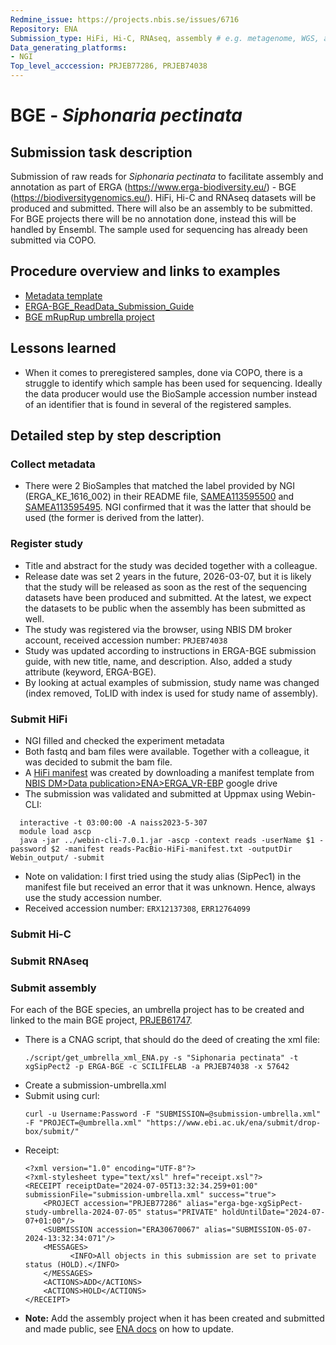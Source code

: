 ```yaml
---
Redmine_issue: https://projects.nbis.se/issues/6716
Repository: ENA
Submission_type: HiFi, Hi-C, RNAseq, assembly # e.g. metagenome, WGS, assembly, - IF RELEVANT
Data_generating_platforms:
- NGI
Top_level_acccession: PRJEB77286, PRJEB74038
---
```


# BGE - *Siphonaria pectinata*

## Submission task description
Submission of raw reads for *Siphonaria pectinata* to facilitate assembly and annotation as part of ERGA (https://www.erga-biodiversity.eu/) - BGE (https://biodiversitygenomics.eu/). HiFi, Hi-C and RNAseq datasets will be produced and submitted. There will also be an assembly to be submitted. For BGE projects there will be no annotation done, instead this will be handled by Ensembl. The sample used for sequencing has already been submitted via COPO.

## Procedure overview and links to examples

* [Metadata template](./data/BGE-Siphonaria-pectinata-metadata.xlsx)
* [ERGA-BGE_ReadData_Submission_Guide](https://github.com/ERGA-consortium/ERGA-submission/blob/main/BGE/ERGA-BGE_ReadData_Submission_Guide.md)
* [BGE mRupRup umbrella project](https://www.ncbi.nlm.nih.gov/bioproject/1084634)

## Lessons learned
* When it comes to preregistered samples, done via COPO, there is a struggle to identify which sample has been used for sequencing. Ideally the data producer would use the BioSample accession number instead of an identifier that is found in several of the registered samples.

## Detailed step by step description

### Collect metadata
* There were 2 BioSamples that matched the label provided by NGI (ERGA_KE_1616_002) in their README file, [SAMEA113595500](https://www.ebi.ac.uk/biosamples/samples/SAMEA113595500) and [SAMEA113595495](https://www.ebi.ac.uk/biosamples/samples/SAMEA113595495). NGI confirmed that it was the latter that should be used (the former is derived from the latter). 

### Register study
* Title and abstract for the study was decided together with a colleague.
* Release date was set 2 years in the future, 2026-03-07, but it is likely that the study will be released as soon as the rest of the sequencing datasets have been produced and submitted. At the latest, we expect the datasets to be public when the assembly has been submitted as well.
* The study was registered via the browser, using NBIS DM broker account, received accession number: `PRJEB74038`
* Study was updated according to instructions in ERGA-BGE submission guide, with new title, name, and description. Also, added a study attribute (keyword, ERGA-BGE).
* By looking at actual examples of submission, study name was changed (index removed, ToLID with index is used for study name of assembly).

### Submit HiFi
* NGI filled and checked the experiment metadata
* Both fastq and bam files were available. Together with a colleague, it was decided to submit the bam file.
* A [HiFi manifest](./data/reads-PacBio-HiFi-manifest.txt) was created by downloading a manifest template from [NBIS DM>Data publication>ENA>ERGA_VR-EBP](https://drive.google.com/drive/folders/1VOXZot7ji1Ea5KZFvmb2Pbm9YGtHwy99) google drive
* The submission was validated and submitted at Uppmax using Webin-CLI:
```
  interactive -t 03:00:00 -A naiss2023-5-307
  module load ascp
  java -jar ../webin-cli-7.0.1.jar -ascp -context reads -userName $1 -password $2 -manifest reads-PacBio-HiFi-manifest.txt -outputDir Webin_output/ -submit
```
* Note on validation: I first tried using the study alias (SipPec1) in the manifest file but received an error that it was unknown. Hence, always use the study accession number.
* Received accession number: `ERX12137308`, `ERR12764099`

### Submit Hi-C

### Submit RNAseq

### Submit assembly

For each of the BGE species, an umbrella project has to be created and linked to the main BGE project, [PRJEB61747](https://www.ebi.ac.uk/ena/browser/view/PRJEB61747).

* There is a CNAG script, that should do the deed of creating the xml file:
    ```
    ./script/get_umbrella_xml_ENA.py -s "Siphonaria pectinata" -t xgSipPect2 -p ERGA-BGE -c SCILIFELAB -a PRJEB74038 -x 57642
    ```
* Create a submission-umbrella.xml
* Submit using curl:
    ```
    curl -u Username:Password -F "SUBMISSION=@submission-umbrella.xml" -F "PROJECT=@umbrella.xml" "https://www.ebi.ac.uk/ena/submit/drop-box/submit/"
    ```
* Receipt:
    ```
    <?xml version="1.0" encoding="UTF-8"?>
    <?xml-stylesheet type="text/xsl" href="receipt.xsl"?>
    <RECEIPT receiptDate="2024-07-05T13:32:34.259+01:00" submissionFile="submission-umbrella.xml" success="true">
        <PROJECT accession="PRJEB77286" alias="erga-bge-xgSipPect-study-umbrella-2024-07-05" status="PRIVATE" holdUntilDate="2024-07-07+01:00"/>
        <SUBMISSION accession="ERA30670067" alias="SUBMISSION-05-07-2024-13:32:34:071"/>
        <MESSAGES>
              <INFO>All objects in this submission are set to private status (HOLD).</INFO>
        </MESSAGES>
        <ACTIONS>ADD</ACTIONS>
        <ACTIONS>HOLD</ACTIONS>
    </RECEIPT>
    ```
* **Note:** Add the assembly project when it has been created and submitted and made public, see [ENA docs](https://ena-docs.readthedocs.io/en/latest/faq/umbrella.html#adding-children-to-an-umbrella) on how to update.
